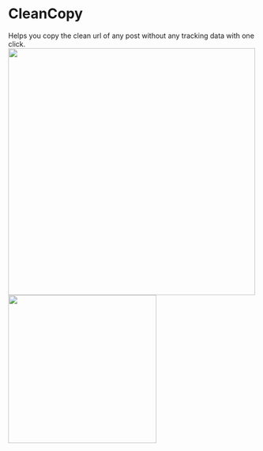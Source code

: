# CleanCopy
 Helps you copy the clean url of any post without any tracking data with one click.
 <br>
<img src="https://user-images.githubusercontent.com/54943086/178617721-243b7547-7b55-4c37-87c9-9b1962a5bf32.png" width="500"/>
<img src="https://user-images.githubusercontent.com/54943086/178617993-21f92638-e3b2-4b5e-afa4-78d9682b4005.png" width="300"/>
